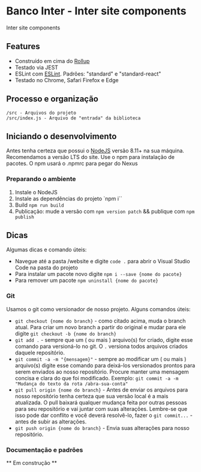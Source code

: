 # Banco Inter - Inter site components

Inter site components

## Features

* Construído em cima do [Rollup](https://github.com/rollup/rollup)
* Testado via JEST
* ESLint com [ESLint](http://eslint.org/). Padrões: "standard" e "standard-react"
* Testado no Chrome, Safari Firefox e Edge

## Processo e organização

```
/src - Arquivos do projeto
/src/index.js - Arquivo de "entrada" da biblioteca
```

## Iniciando o desenvolvimento

Antes tenha certeza que possui o [NodeJS](https://nodejs.org/en/) versão 8.11+ na sua máquina. Recomendamos a versão LTS do site. Use o npm para instalação de pacotes. O npm usará o .npmrc para pegar do Nexus

### Preparando o ambiente

1. Instale o NodeJS
2. Instale as dependências do projeto `npm i``
3. Build `npm run build`
4. Publicação: mude a versão com `npm version patch` && publique com `npm publish`

## Dicas

Algumas dicas e comando úteis:

- Navegue até a pasta /website e digite `code .` para abrir o Visual Studio Code na pasta do projeto
- Para instalar um pacote novo digite `npm i --save {nome do pacote}`
- Para remover um pacote `npm uninstall {nome do pacote}`

### Git

Usamos o git como versionador de nosso projeto. Alguns comandos úteis:

- `git checkout {nome do branch}` - como citado acima, muda o branch atual. Para criar um novo branch a partir do original e mudar para ele digite `git checkout -b {nome do branch}`
- `git add .` - sempre que um ( ou mais ) arquivo(s) for criado, digite esse comando para versioná-lo no git. O `.` versiona todos arquivos criados daquele repositório.
- `git commit -a -m "{mensagem}"` - sempre ao modificar um ( ou mais ) arquivo(s) digite esse comando para deixá-los versionados prontos para serem enviados ao nosso repositório. Procure manter uma mensagem concisa e clara do que foi modificado. Exemplo: `git commit -a -m "Mudança do texto da rota /abra-sua-conta"`
- `git pull origin {nome do branch}` - Antes de enviar os arquivos para nosso repositório tenha certeza que sua versão local é a mais atualizada. O pull baixará qualquer mudança feita por outras pessoas para seu repositório e vai juntar com suas alterações. Lembre-se que isso pode dar conflito e você deverá resolvê-lo, fazer o `git commit...` - antes de subir as alterações.
- `git push origin {nome do branch}` - Envia suas alterações para nosso repositório.

### Documentação e padrões

** Em construção **